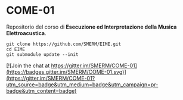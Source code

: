 # COME-01

Repositorio del corso di **Esecuzione ed Interpretazione della Musica Elettroacustica**.

```
git clone https://github.com/SMERM/EIME.git
cd EIME
git submodule update --init
```

[![Join the chat at https://gitter.im/SMERM/COME-01](https://badges.gitter.im/SMERM/COME-01.svg)](https://gitter.im/SMERM/COME-01?utm_source=badge&utm_medium=badge&utm_campaign=pr-badge&utm_content=badge)
